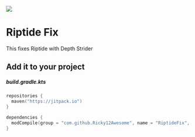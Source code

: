 [![](https://jitpack.io/v/Ricky12Awesome/RiptideFix.svg)](https://jitpack.io/#Ricky12Awesome/RiptideFix)

# Riptide Fix
This fixes Riptide with Depth Strider

## Add it to your project
##### build.gradle.kts
```kotlin
repositories {
  maven("https://jitpack.io")
}

dependencies {
  modCompile(group = "com.github.Ricky12Awesome", name = "RiptideFix", version = "1.1.0")
}
```